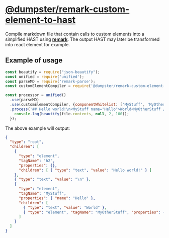 # [**@dumpster/remark-custom-element-to-hast**](https://github.com/dumpster/remark-custom-element-to-hast)

Compile markdown file that contain calls to custom elements into a simplified
HAST using [**remark**][remark].
The output HAST may later be transformed into react element for example.

## Example of usage

```javascript
const beautify = require("json-beautify");
const unified = require('unified');
const parseMD = require('remark-parse');
const customElementCompiler = require('@dumpster/remark-custom-element-to-hast');

const processor = unified()
  .use(parseMD)
  .use(customElementCompiler, {componentWhitelist: ['MyStuff', 'MyOtherStuff']})
  .process('## Hello world!\n<MyStuff name="Hello">World<MyOtherStuff /></MyStuff>', function (err, file) {
    console.log(beautify(file.contents, null, 2, 100));
  });
```

The above example will output:

```json
{
  "type": "root",
  "children": [
    {
      "type": "element",
      "tagName": "h2",
      "properties": {},
      "children": [ { "type": "text", "value": "Hello world!" } ]
    },
    { "type": "text", "value": "\n" },
    {
      "type": "element",
      "tagName": "MyStuff",
      "properties": { "name": "Hello" },
      "children": [
        { "type": "text", "value": "World" },
        { "type": "element", "tagName": "MyOtherStuff", "properties": {}, "children": [] }
      ]
    }
  ]
}
```

[remark]: https://github.com/wooorm/remark
